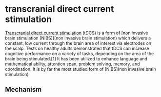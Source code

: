 # transcranial direct current stimulation
[Transcranial direct current stimulation](https://en.wikipedia.org/wiki/Transcranial_direct-current_stimulation) (tDCS) is a form of [non invasive brain stimulation (NIBS)](non invasive brain stimulation) which delivers a constant, low current through the brain area of interest via electrodes on the scalp. 
Tests on healthy adults demonstrated that tDCS can increase cognitive performance on a variety of tasks, depending on the area of the brain being stimulated.[1] It has been utilized to enhance language and mathematical ability, attention span, problem solving, memory, and coordination.
It is by far the most studied form of [NIBS](non invasive brain stimulation)

## Mechanism